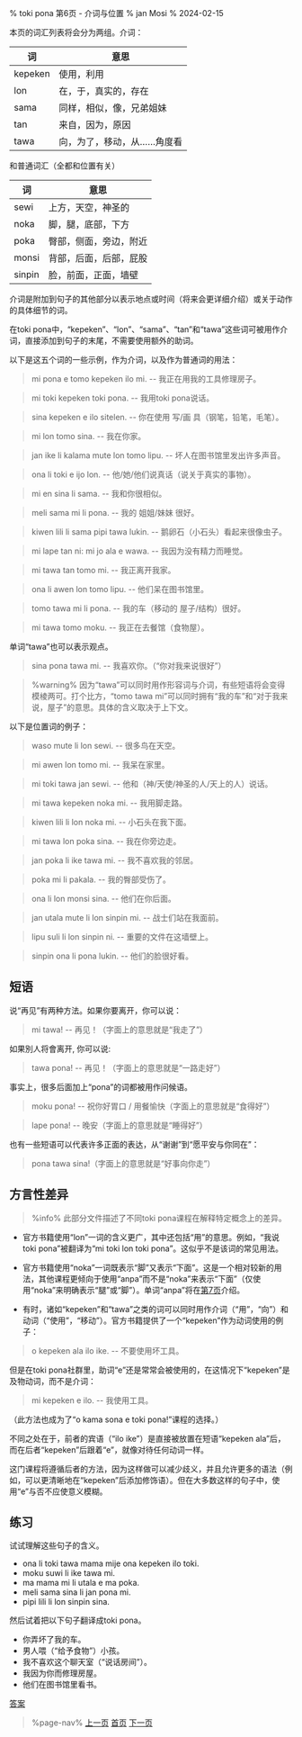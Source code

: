 % toki pona 第6页 - 介词与位置
% jan Mosi
% 2024-02-15

本页的词汇列表将会分为两组。介词：

| 词      | 意思                       |
| ------- | -------------------------- |
| kepeken | 使用，利用                 |
| lon     | 在，于，真实的，存在       |
| sama    | 同样，相似，像，兄弟姐妹   |
| tan     | 来自，因为，原因           |
| tawa    | 向，为了，移动，从……角度看 |

和普通词汇（全都和位置有关）

| 词     | 意思                   |
| ------ | ---------------------- |
| sewi   | 上方，天空，神圣的     |
| noka   | 脚，腿，底部，下方     |
| poka   | 臀部，侧面，旁边，附近 |
| monsi  | 背部，后面，后部，屁股 |
| sinpin | 脸，前面，正面，墙壁 |

介词是附加到句子的其他部分以表示地点或时间（将来会更详细介绍）或关于动作的具体细节的词。

在toki pona中，“kepeken”、“lon”、“sama”、“tan”和“tawa”这些词可被用作介词，直接添加到句子的末尾，不需要使用额外的助词。

以下是这五个词的一些示例，作为介词，以及作为普通词的用法：

> mi pona e tomo kepeken ilo mi. -- 我正在用我的工具修理房子。

> mi toki kepeken toki pona. -- 我用toki pona说话。

> sina kepeken e ilo sitelen. -- 你在使用 写/画 具（钢笔，铅笔，毛笔）。

> mi lon tomo sina. -- 我在你家。

> jan ike li kalama mute lon tomo lipu. -- 坏人在图书馆里发出许多声音。

> ona li toki e ijo lon. -- 他/她/他们说真话（说关于真实的事物）。

> mi en sina li sama. -- 我和你很相似。

> meli sama mi li pona. -- 我的 姐姐/妹妹 很好。

> kiwen lili li sama pipi tawa lukin. -- 鹅卵石（小石头）看起来很像虫子。

> mi lape tan ni: mi jo ala e wawa. -- 我因为没有精力而睡觉。

> mi tawa tan tomo mi. -- 我正离开我家。

> ona li awen lon tomo lipu. -- 他们呆在图书馆里。

> tomo tawa mi li pona. -- 我的车（移动的 屋子/结构）很好。

> mi tawa tomo moku. -- 我正在去餐馆（食物屋）。

单词“tawa”也可以表示观点。

> sina pona tawa mi. -- 我喜欢你。（“你对我来说很好”）

> %warning%
> 因为“tawa”可以同时用作形容词与介词，有些短语将会变得模棱两可。打个比方，“tomo tawa mi”可以同时拥有“我的车”和“对于我来说，屋子”的意思。具体的含义取决于上下文。

以下是位置词的例子：

> waso mute li lon sewi. -- 很多鸟在天空。

> mi awen lon tomo mi. -- 我呆在家里。

> mi toki tawa jan sewi. -- 他和（神/天使/神圣的人/天上的人）说话。

> mi tawa kepeken noka mi. -- 我用脚走路。

> kiwen lili li lon noka mi. -- 小石头在我下面。

> mi tawa lon poka sina. -- 我在你旁边走。

> jan poka li ike tawa mi. -- 我不喜欢我的邻居。

> poka mi li pakala. -- 我的臀部受伤了。

> ona li lon monsi sina. -- 他们在你后面。

> jan utala mute li lon sinpin mi. -- 战士们站在我面前。

> lipu suli li lon sinpin ni. -- 重要的文件在这墙壁上。

> sinpin ona li pona lukin. -- 他们的脸很好看。

## 短语

说“再见”有两种方法。如果你要离开，你可以说：

> mi tawa! -- 再见！（字面上的意思就是“我走了”）

如果別人将會离开, 你可以说:
 
> tawa pona! -- 再见！（字面上的意思就是“一路走好”）

事实上，很多后面加上“pona”的词都被用作问候语。

> moku pona! -- 祝你好胃口 / 用餐愉快（字面上的意思就是“食得好”）

> lape pona! -- 晚安（字面上的意思就是“睡得好”）

也有一些短语可以代表许多正面的表达，从“谢谢”到“愿平安与你同在”：

> pona tawa sina!（字面上的意思就是“好事向你走”）

## 方言性差异

> %info%
> 此部分文件描述了不同toki pona课程在解释特定概念上的差异。

* 官方书籍使用“lon”一词的含义更广，其中还包括“用”的意思。例如，“我说toki pona”被翻译为“mi toki lon toki pona”。这似乎不是该词的常见用法。

* 官方书籍使用“noka”一词既表示“脚”又表示“下面”。这是一个相对较新的用法，其他课程更倾向于使用“anpa”而不是“noka”来表示“下面”（仅使用“noka”来明确表示“腿”或“脚”）。单词“anpa”将在[第7页](zh/7)介绍。

* 有时，诸如“kepeken”和“tawa”之类的词可以同时用作介词（“用”，“向”）和动词（“使用”，“移动”）。官方书籍提供了一个“kepeken”作为动词使用的例子：

> o kepeken ala ilo ike. -- 不要使用坏工具。

但是在toki pona社群里，助词“e”还是常常会被使用的，在这情况下“kepeken”是及物动词，而不是介词：

> mi kepeken e ilo. -- 我使用工具。

（此方法也成为了“o kama sona e toki pona!”课程的选择。）

不同之处在于，前者的宾语（“ilo ike”）是直接被放置在短语“kepeken ala”后，而在后者“kepeken”后跟着“e”，就像对待任何动词一样。

这门课程将遵循后者的方法，因为这样做可以减少歧义，并且允许更多的语法（例如，可以更清晰地在“kepeken”后添加修饰语）。但在大多数这样的句子中，使用“e”与否不应使意义模糊。

## 练习

试试理解这些句子的含义。

* ona li toki tawa mama mije ona kepeken ilo toki.
* moku suwi li ike tawa mi.
* ma mama mi li utala e ma poka.
* meli sama sina li jan pona mi.
* pipi lili li lon sinpin sina.

然后试着把以下句子翻译成toki pona。

* 你弄坏了我的车。
* 男人喂（“给予食物”）小孩。
* 我不喜欢这个聊天室（“说话房间”）。
* 我因为你而修理房屋。
* 他们在图书馆里看书。

[答案](zh/answers#p6)

> %page-nav%
> [上一页](zh/5)
> [首页](zh)
> [下一页](zh/7)
